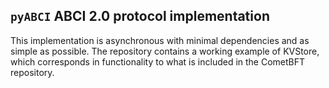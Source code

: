 ## `pyABCI` ABCI 2.0 protocol implementation

This implementation is asynchronous with minimal dependencies and as simple 
as possible. The repository contains a working example of KVStore, which 
corresponds in functionality to what is included in the CometBFT repository.

